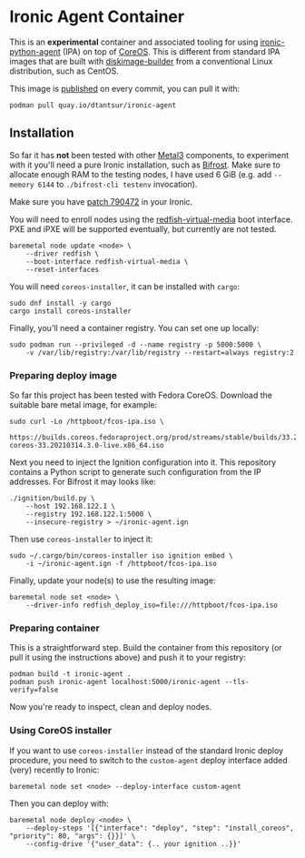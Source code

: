 # Ironic Agent Container

This is an **experimental** container and associated tooling for using
[ironic-python-agent](https://docs.openstack.org/ironic-python-agent/latest/)
(IPA) on top of [CoreOS](https://docs.fedoraproject.org/en-US/fedora-coreos/).
This is different from standard IPA images that are built with
[diskimage-builder](https://docs.openstack.org/diskimage-builder/latest/) from
a conventional Linux distribution, such as CentOS.

This image is [published](https://quay.io/repository/dtantsur/ironic-agent)
on every commit, you can pull it with:
```
podman pull quay.io/dtantsur/ironic-agent
```

## Installation

So far it has **not** been tested with other [Metal3](http://metal3.io/)
components, to experiment with it you'll need a pure Ironic installation, such
as [Bifrost](https://docs.openstack.org/bifrost/latest/). Make sure to allocate
enough RAM to the testing nodes, I have used 6 GiB (e.g. add `--memory 6144` to
`./bifrost-cli testenv` invocation).

Make sure you have [patch
790472](https://review.opendev.org/c/openstack/ironic/+/790472) in your Ironic.

You will need to enroll nodes using the
[redfish-virtual-media](https://docs.openstack.org/ironic/latest/admin/drivers/redfish.html#virtual-media-boot)
boot interface. PXE and iPXE will be supported eventually, but currently are
not tested.

```
baremetal node update <node> \
    --driver redfish \
    --boot-interface redfish-virtual-media \
    --reset-interfaces
```

You will need `coreos-installer`, it can be installed with `cargo`:

```
sudo dnf install -y cargo
cargo install coreos-installer
```

Finally, you'll need a container registry. You can set one up locally:

```
sudo podman run --privileged -d --name registry -p 5000:5000 \
    -v /var/lib/registry:/var/lib/registry --restart=always registry:2
```

### Preparing deploy image

So far this project has been tested with Fedora CoreOS. Download the suitable
bare metal image, for example:

```
sudo curl -Lo /httpboot/fcos-ipa.iso \
    https://builds.coreos.fedoraproject.org/prod/streams/stable/builds/33.20210314.3.0/x86_64/fedora-coreos-33.20210314.3.0-live.x86_64.iso
```

Next you need to inject the Ignition configuration into it. This repository
contains a Python script to generate such configuration from the IP addresses.
For Bifrost it may looks like:

```
./ignition/build.py \
    --host 192.168.122.1 \
    --registry 192.168.122.1:5000 \
    --insecure-registry > ~/ironic-agent.ign
```

Then use `coreos-installer` to inject it:

```
sudo ~/.cargo/bin/coreos-installer iso ignition embed \
    -i ~/ironic-agent.ign -f /httpboot/fcos-ipa.iso
```

Finally, update your node(s) to use the resulting image:

```
baremetal node set <node> \
    --driver-info redfish_deploy_iso=file:///httpboot/fcos-ipa.iso
```

### Preparing container

This is a straightforward step. Build the container from this repository
(or pull it using the instructions above) and push it to your registry:

```
podman build -t ironic-agent .
podman push ironic-agent localhost:5000/ironic-agent --tls-verify=false
```

Now you're ready to inspect, clean and deploy nodes.

### Using CoreOS installer

If you want to use `coreos-installer` instead of the standard Ironic deploy
procedure, you need to switch to the `custom-agent` deploy interface added
(very) recently to Ironic:

```
baremetal node set <node> --deploy-interface custom-agent
```

Then you can deploy with:

```
baremetal node deploy <node> \
    --deploy-steps '[{"interface": "deploy", "step": "install_coreos", "priority": 80, "args": {}}]' \
    --config-drive '{"user_data": {.. your ignition ..}}'
```

